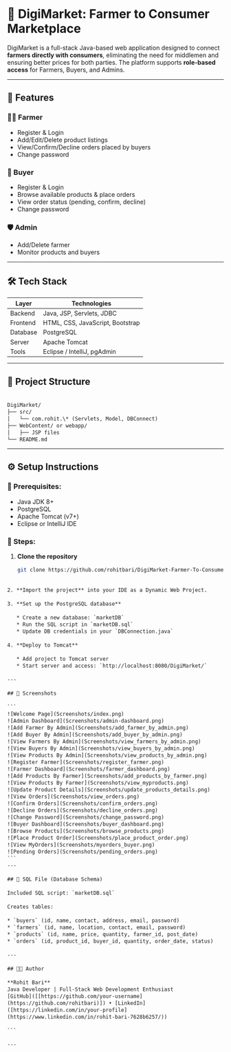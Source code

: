 
# 🌾 DigiMarket: Farmer to Consumer Marketplace

DigiMarket is a full-stack Java-based web application designed to connect **farmers directly with consumers**, eliminating the need for middlemen and ensuring better prices for both parties. The platform supports **role-based access** for Farmers, Buyers, and Admins.

---

## 📌 Features

### 👨‍🌾 Farmer
- Register & Login
- Add/Edit/Delete product listings
- View/Confirm/Decline orders placed by buyers
- Change password

### 🛒 Buyer
- Register & Login
- Browse available products & place orders
- View order status (pending, confirm, decline)
- Change password

### 🛡️ Admin
- Add/Delete farmer
- Monitor products and buyers

---

## 🛠️ Tech Stack

| Layer       | Technologies                       |
|-------------|------------------------------------|
| Backend     | Java, JSP, Servlets, JDBC          |
| Frontend    | HTML, CSS, JavaScript, Bootstrap   |
| Database    | PostgreSQL                         |
| Server      | Apache Tomcat                      |
| Tools       | Eclipse / IntelliJ, pgAdmin        |

---

## 📁 Project Structure

```

DigiMarket/
├── src/
│   └── com.rohit.\* (Servlets, Model, DBConnect)
├── WebContent/ or webapp/
│   ├── JSP files
└── README.md

````

---

## ⚙️ Setup Instructions

### 🔧 Prerequisites:
- Java JDK 8+
- PostgreSQL
- Apache Tomcat (v7+)
- Eclipse or IntelliJ IDE

### 🧪 Steps:

1. **Clone the repository**
   ```bash
   git clone https://github.com/rohitbari/DigiMarket-Farmer-To-Consumer.git
````

2. **Import the project** into your IDE as a Dynamic Web Project.

3. **Set up the PostgreSQL database**

   * Create a new database: `marketDB`
   * Run the SQL script in `marketDB.sql`
   * Update DB credentials in your `DBConnection.java`

4. **Deploy to Tomcat**

   * Add project to Tomcat server
   * Start server and access: `http://localhost:8080/DigiMarket/`

---

## 📸 Screenshots 

```
![Welcome Page](Screenshots/index.png)
![Admin Dashboard](Screenshots/admin-dashboard.png)
![Add Farmer By Admin](Screenshots/add_farmer_by_admin.png)
![Add Buyer By Admin](Screenshots/add_buyer_by_admin.png)
![View Farmers By Admin](Screenshots/view_farmers_by_admin.png)
![View Buyers By Admin](Screenshots/view_buyers_by_admin.png)
![View Products By Admin](Screenshots/view_products_by_admin.png)
![Register Farmer](Screenshots/register_farmer.png)
![Farmer Dashboard](Screenshots/farmer_dashboard.png)
![Add Products By Farmer](Screenshots/add_products_by_farmer.png)
![View Products By Farmer](Screenshots/view_myproducts.png)
![Update Product Details](Screenshots/update_products_details.png)
![View Orders](Screenshots/view_orders.png)
![Confirm Orders](Screenshots/confirm_orders.png)
![Decline Orders](Screenshots/decline_orders.png)
![Change Password](Screenshots/change_password.png)
![Buyer Dashboard](Screenshots/buyer_dashboard.png)
![Browse Products](Screenshots/browse_products.png)
![Place Product Order](Screenshots/place_product_order.png)
![View MyOrders](Screenshots/myorders_buyer.png)
![Pending Orders](Screenshots/pending_orders.png)
```
---

## 📂 SQL File (Database Schema)

Included SQL script: `marketDB.sql`

Creates tables:

* `buyers` (id, name, contact, address, email, password)
* `farmers` (id, name, location, contact, email, password)
* `products` (id, name, price, quantity, farmer_id, post_date)
* `orders` (id, product_id, buyer_id, quantity, order_date, status)

---

## 👨‍💻 Author

**Rohit Bari**
Java Developer | Full-Stack Web Development Enthusiast
[GitHub]([[https://github.com/your-username](https://github.com/rohitbari)]) • [LinkedIn]([https://linkedin.com/in/your-profile](https://www.linkedin.com/in/rohit-bari-7628b6257/))

```

---


